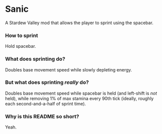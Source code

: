 # Sanic

A Stardew Valley mod that allows the player to sprint using the spacebar.

### How to sprint

Hold spacebar.

### What does sprinting do?

Doubles base movement speed while slowly depleting energy.

### But what does sprinting _really_ do?

Doubles base movement speed while spacebar is held (and left-shift is _not_ held), while removing 1% of max stamina every 90th tick (ideally, roughly each second-and-a-half of sprint time).

### Why is this README so short?

Yeah.
